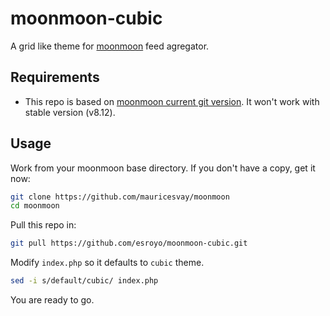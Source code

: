 # moonmoon-cubic
A grid like theme for [moonmoon](http://moonmoon.org) feed agregator.

Requirements
------------
* This repo is based on [moonmoon current git version](https://github.com/mauricesvay/moonmoon). It won't work with stable version (v8.12).

Usage
----------
Work from your moonmoon base directory.
If you don't have a copy, get it now:

```sh
git clone https://github.com/mauricesvay/moonmoon
cd moonmoon
```

Pull this repo in:

```sh
git pull https://github.com/esroyo/moonmoon-cubic.git
```

Modify `index.php` so it defaults to `cubic` theme.

```sh
sed -i s/default/cubic/ index.php
```

You are ready to go.
